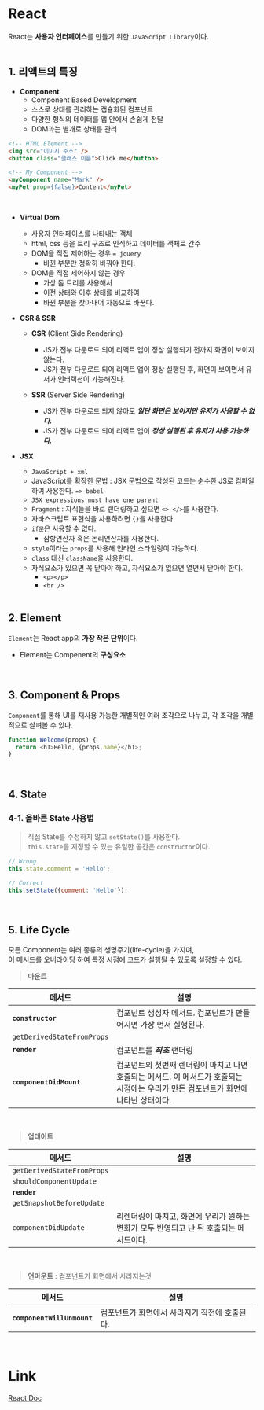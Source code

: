 # React
React는 **사용자 인터페이스**를 만들기 위한 `JavaScript Library`이다.  
<br/>

## 1. 리액트의 특징
* **Component** 
  + Component Based Development
  + 스스로 상태를 관리하는 캡슐화된 컴포넌트
  + 다양한 형식의 데이터를 앱 안에서 손쉽게 전달
  + DOM과는 별개로 상태를 관리

```html
<!-- HTML Element -->
<img src="이미지 주소" />
<button class="클래스 이름">Click me</button>

<!-- My Component -->
<myComponent name="Mark" />
<myPet prop={false}>Content</myPet>
```
<br/>

* **Virtual Dom**
  + 사용자 인터페이스를 나타내는 객체
  + html, css 등을 트리 구조로 인식하고 데이터를 객체로 간주
  + DOM을 직접 제어하는 경우 `= jquery`
    - 바뀐 부분만 정확히 바꿔야 한다.
  + DOM을 직접 제어하지 않는 경우
    - 가상 돔 트리를 사용해서
    - 이전 상태와 이후 상태를 비교하여
    - 바뀐 부분을 찾아내어 자동으로 바꾼다.

* **CSR & SSR**
  + **CSR** (Client Side Rendering)
    - JS가 전부 다운로드 되어 리액트 앱이 정상 실행되기 전까지 화면이 보이지 않는다.
    - JS가 전부 다운로드 되어 리액트 앱이 정상 실행된 후, 화면이 보이면서 유저가 인터랙션이 가능해진다.

  + **SSR** (Server Side Rendering)
    - JS가 전부 다운로드 되지 않아도 ***일단 화면은 보이지만 유저가 사용할 수 없다.***
    - JS가 전부 다운로드 되어 리액트 앱이 ***정상 실행된 후 유저가 사용 가능하다.***

* **JSX**
  + `JavaScript + xml`
  +  JavaScript를 확장한 문법 : JSX 문법으로 작성된 코드는 순수한 JS로 컴파일 하여 사용한다. `=> babel`
  + `JSX expressions must have one parent`
  + `Fragment` : 자식들을 바로 랜더링하고 싶으면 `<> </>`를 사용한다.
  + 자바스크립트 표현식을 사용하려면 `{}`을 사용한다.
  + `if문`은 사용할 수 없다.
    - 삼항연산자 혹은 논리연산자를 사용한다.
  + `style`이라는 `props`를 사용해 인라인 스타일링이 가능하다.
  + `class` 대신 `className`을 사용한다.
  + 자식요소가 있으면 꼭 닫아야 하고, 자식요소가 없으면 열면서 닫아야 한다.
    - `<p></p>`
    - `<br />` 
<br/><br/>

## 2. Element
`Element`는 React app의 **가장 작은 단위**이다.
* Element는 Compenent의 **구성요소**


<br/>

## 3. Component & Props
`Component`를 통해 UI를 재사용 가능한 개별적인 여러 조각으로 나누고, 각 조각을 개별적으로 살펴볼 수 있다.

```javascript
function Welcome(props) {
  return <h1>Hello, {props.name}</h1>;
}
```
<br/>

## 4. State
### 4-1. 올바른 State 사용법
> 직접 State를 수정하지 않고 `setState()`를 사용한다.  
> `this.state`를 지정할 수 있는 유일한 공간은 `constructor`이다.
```javascript
// Wrong
this.state.comment = 'Hello';

// Correct
this.setState({comment: 'Hello'});
```

<br/>

## 5. Life Cycle
모든 Component는 여러 종류의 생명주기(life-cycle)을 가지며,  
이 메서드를 오버라이딩 하여 특정 시점에 코드가 실행될 수 있도록 설정할 수 있다.  

> **마운트**

메서드 | 설명
|---|---|
**`constructor`**               | 컴포넌트 생성자 메서드. 컴포넌트가 만들어지면 가장 먼저 실행된다.
`getDerivedStateFromProps`      |
**`render`**                    | 컴포넌트를 ***최초*** 랜더링
**`componentDidMount`**         | 컴포넌트의 첫번째 렌더링이 마치고 나면 호출되는 메서드. 이 메서드가 호출되는 시점에는 우리가 만든 컴포넌트가 화면에 나타난 상태이다.

<br/>

> **업데이트**

메서드 | 설명
|---|---|
`getDerivedStateFromProps`  |
`shouldComponentUpdate`     |
**`render`**                |
`getSnapshotBeforeUpdate`   |
`componentDidUpdate`        | 리렌더링이 마치고, 화면에 우리가 원하는 변화가 모두 반영되고 난 뒤 호출되는 메서드이다.

<br/>

> **언마운트** : 컴포넌트가 화면에서 사라지는것

메서드 | 설명
|---|---|
**`componentWillUnmount`**      | 컴포넌트가 화면에서 사라지기 직전에 호출된다.

<br/>

# Link
[React Doc](https://ko.reactjs.org/)